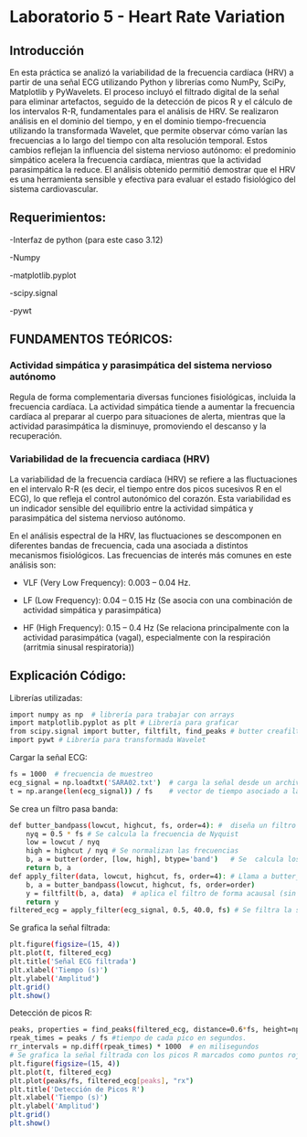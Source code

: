 # Laboratorio 5 - Heart Rate Variation
## Introducción
En esta práctica se analizó la variabilidad de la frecuencia cardíaca (HRV) a partir de una señal ECG utilizando Python y librerías como NumPy, SciPy, Matplotlib y PyWavelets. El proceso incluyó el filtrado digital de la señal para eliminar artefactos, seguido de la detección de picos R y el cálculo de los intervalos R-R, fundamentales para el análisis de HRV. Se realizaron análisis en el dominio del tiempo, y en el dominio tiempo-frecuencia utilizando la transformada Wavelet, que permite observar cómo varían las frecuencias a lo largo del tiempo con alta resolución temporal. Estos cambios reflejan la influencia del sistema nervioso autónomo: el predominio simpático acelera la frecuencia cardíaca, mientras que la actividad parasimpática la reduce. El análisis obtenido permitió demostrar que el HRV es una herramienta sensible y efectiva para evaluar el estado fisiológico del sistema cardiovascular.
## Requerimientos:

-Interfaz de python (para este caso 3.12)

-Numpy

-matplotlib.pyplot

-scipy.signal 

-pywt

## FUNDAMENTOS TEÓRICOS:

### Actividad simpática y parasimpática del sistema nervioso autónomo
Regula de forma complementaria diversas funciones fisiológicas, incluida la frecuencia cardíaca. La actividad simpática tiende a aumentar la frecuencia cardíaca al preparar al cuerpo para situaciones de alerta, mientras que la actividad parasimpática la disminuye, promoviendo el descanso y la recuperación.

### Variabilidad de la frecuencia cardiaca (HRV) 
La variabilidad de la frecuencia cardíaca (HRV) se refiere a las fluctuaciones en el intervalo R-R (es decir, el tiempo entre dos picos sucesivos R en el ECG), lo que refleja el control autonómico del corazón. Esta variabilidad es un indicador sensible del equilibrio entre la actividad simpática y parasimpática del sistema nervioso autónomo.

En el análisis espectral de la HRV, las fluctuaciones se descomponen en diferentes bandas de frecuencia, cada una asociada a distintos mecanismos fisiológicos. Las frecuencias de interés más comunes en este análisis son:

- VLF (Very Low Frequency): 0.003 – 0.04 Hz.

- LF (Low Frequency): 0.04 – 0.15 Hz (Se asocia con una combinación de actividad simpática y parasimpática)

- HF (High Frequency): 0.15 – 0.4 Hz (Se relaciona principalmente con la actividad parasimpática (vagal), especialmente con la respiración (arritmia sinusal respiratoria))




## Explicación Código: 
Librerías utilizadas: 
```bash 
import numpy as np  # librería para trabajar con arrays
import matplotlib.pyplot as plt # Librería para graficar
from scipy.signal import butter, filtfilt, find_peaks # butter creafiltros butterworth, filtfilt alpica el filtro en 2 direccopnes y find peaks detecta picos en la señal
import pywt # Librería para transformada Wavelet
```

Cargar la señal ECG:

```bash 
fs = 1000  # frecuencia de muestreo 
ecg_signal = np.loadtxt('SARA02.txt')  # carga la señal desde un archivo de texto
t = np.arange(len(ecg_signal)) / fs    # vector de tiempo asociado a la señal
```
Se crea un filtro pasa banda: 

```bash 
def butter_bandpass(lowcut, highcut, fs, order=4): #  diseña un filtro Butterworth pasa banda de cuarto orden 
    nyq = 0.5 * fs # Se calcula la frecuencia de Nyquist
    low = lowcut / nyq  
    high = highcut / nyq # Se normalizan las frecuencias 
    b, a = butter(order, [low, high], btype='band')   # Se  calcula los coeficientes del filtro
    return b, a
def apply_filter(data, lowcut, highcut, fs, order=4): # Llama a butter_bandpass para crear el filtro.
    b, a = butter_bandpass(lowcut, highcut, fs, order=order)
    y = filtfilt(b, a, data)  # aplica el filtro de forma acausal (sin desfase) # Aplica el filtro usando filtfilt que filtra hacia adelante y hacia atrás para poder eliminar el desfase
    return y
filtered_ecg = apply_filter(ecg_signal, 0.5, 40.0, fs) # Se filtra la señal para dejar solo frecuencias entre 0.5 Hz y 40 Hz, que son las relevantes en ECG.
```
Se grafica la señal filtrada: 
```bash 
plt.figure(figsize=(15, 4))
plt.plot(t, filtered_ecg)
plt.title('Señal ECG filtrada')
plt.xlabel('Tiempo (s)')
plt.ylabel('Amplitud')
plt.grid()
plt.show()
```
Detección de picos R:

```bash
peaks, properties = find_peaks(filtered_ecg, distance=0.6*fs, height=np.std(filtered_ecg)) #los picos deben estar separados al menos 0.6 segundos donde find_peaks detecta picos locales en la señal y height=np.std(filtered_ecg) hacen que detecte solo picos con una altura mayor al valor típico
rpeak_times = peaks / fs #tiempo de cada pico en segundos. 
rr_intervals = np.diff(rpeak_times) * 1000  # en milisegundos
# Se grafica la señal filtrada con los picos R marcados como puntos rojos ('rx')
plt.figure(figsize=(15, 4))
plt.plot(t, filtered_ecg)
plt.plot(peaks/fs, filtered_ecg[peaks], "rx")
plt.title('Detección de Picos R')
plt.xlabel('Tiempo (s)')
plt.ylabel('Amplitud')
plt.grid()
plt.show()    
```
